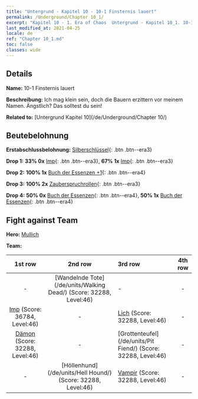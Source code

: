 ```yaml
---
title: "Untergrund - Kapitel 10 - 10-1 Finsternis lauert"
permalink: /Underground/Chapter 10_1/
excerpt: "Kapitel 10 - 1. Era of Chaos  Untergrund - Kapitel 10_1. 10-1 Finsternis lauert"
last_modified_at: 2021-04-25
locale: de
ref: "Chapter 10_1.md"
toc: false
classes: wide
---
```


## Details

 **Name:** 10-1 Finsternis lauert

 **Beschreibung:** Ich mag klein sein, doch die Bauern erzittern vor meinem Namen. Ängstlich? Das solltest du sein!

 **Related to:** [Untergrund Kapitel 10](/de/Underground/Chapter 10/)

## Beutebelohnung

 **Erstabschlussbelohnung:** [Silberschlüssel](/ItemsDE/con_693/){: .btn .btn--era3}

 **Drop 1:** **33% 0x** [Imp](/ItemsDE/unt_226/){: .btn .btn--era3}, **67% 1x** [Imp](/ItemsDE/unt_226/){: .btn .btn--era3}

 **Drop 2:** **100% 1x** [Buch der Essenzen +1](/ItemsDE/mat_46/){: .btn .btn--era4}

 **Drop 3:** **100% 2x** [Zauberspruchrollen](/ItemsDE/con_694/){: .btn .btn--era3}

 **Drop 4:** **50% 0x** [Buch der Essenzen](/ItemsDE/mat_39/){: .btn .btn--era4}, **50% 1x** [Buch der Essenzen](/ItemsDE/mat_39/){: .btn .btn--era4}


## Fight against Team
 **Hero:** [Mullich](/de/heroes/Mullich/)

 **Team:**


  | 1st row | 2nd row | 3rd row | 4th row |
  |:----:|:----:|:----|:----:|
  | - | [Wandelnde Tote](/de/units/Walking Dead/) (Score: 32288, Level:46)  | - | - |
  | [Imp](/de/units/Imp/) (Score: 36784, Level:46)  | - | [Lich](/de/units/Lich/) (Score: 32288, Level:46)  | - |
  | [Dämon](/de/units/Demon/) (Score: 32288, Level:46)  | - | [Grottenteufel](/de/units/Pit Fiend/) (Score: 32288, Level:46)  | - |
  | - | [Höllenhund](/de/units/Hell Hound/) (Score: 32288, Level:46)  | [Vampir](/de/units/Vampire/) (Score: 32288, Level:46)  | - |


